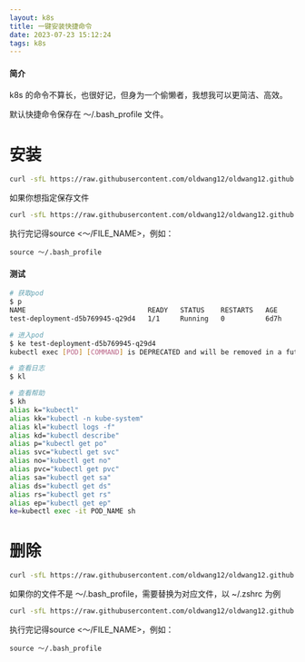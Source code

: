 ```yaml
---
layout: k8s
title: 一键安装快捷命令
date: 2023-07-23 15:12:24
tags: k8s
---
```


#### 简介

k8s 的命令不算长，也很好记，但身为一个偷懒者，我想我可以更简洁、高效。

默认快捷命令保存在 ～/.bash_profile 文件。
# 安装
```sh
curl -sfL https://raw.githubusercontent.com/oldwang12/oldwang12.github.io/master/source/shells/k8s_alias_install.sh.sh | sh -
```

如果你想指定保存文件

```sh
curl -sfL https://raw.githubusercontent.com/oldwang12/oldwang12.github.io/master/source/shells/k8s_alias_install.sh.sh | bash -s ~/.zshrc
```

执行完记得source <～/FILE_NAME>，例如：

```
source ～/.bash_profile
```

#### 测试

```sh
# 获取pod
$ p
NAME                              READY   STATUS    RESTARTS   AGE
test-deployment-d5b769945-q29d4   1/1     Running   0          6d7h

# 进入pod
$ ke test-deployment-d5b769945-q29d4
kubectl exec [POD] [COMMAND] is DEPRECATED and will be removed in a future version. Use kubectl exec [POD] -- [COMMAND] instead.

# 查看日志
$ kl

# 查看帮助
$ kh
alias k="kubectl"
alias kk="kubectl -n kube-system"
alias kl="kubectl logs -f"
alias kd="kubectl describe"
alias p="kubectl get po"
alias svc="kubectl get svc"
alias no="kubectl get no"
alias pvc="kubectl get pvc"
alias sa="kubectl get sa"
alias ds="kubectl get ds"
alias rs="kubectl get rs"
alias ep="kubectl get ep"
ke=kubectl exec -it POD_NAME sh
```

# 删除
```sh
curl -sfL https://raw.githubusercontent.com/oldwang12/oldwang12.github.io/master/source/shells/k8s_alias_uninstall.sh | sh -
```

如果你的文件不是 ～/.bash_profile，需要替换为对应文件，以 ~/.zshrc 为例

```sh
curl -sfL https://raw.githubusercontent.com/oldwang12/oldwang12.github.io/master/source/shells/k8s_alias_uninstall.sh | bash -s ~/.zshrc
```

执行完记得source <～/FILE_NAME>，例如：

```
source ～/.bash_profile
```